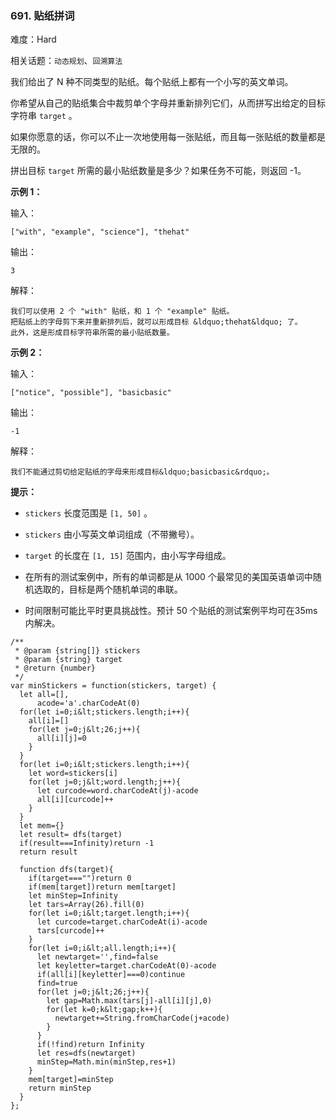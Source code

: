 ### 691. 贴纸拼词

难度：Hard

相关话题：`动态规划`、`回溯算法`

我们给出了 N 种不同类型的贴纸。每个贴纸上都有一个小写的英文单词。



你希望从自己的贴纸集合中裁剪单个字母并重新排列它们，从而拼写出给定的目标字符串  `target` 。



如果你愿意的话，你可以不止一次地使用每一张贴纸，而且每一张贴纸的数量都是无限的。



拼出目标 `target`  所需的最小贴纸数量是多少？如果任务不可能，则返回 -1。







 **示例 1：** 



输入：





```
["with", "example", "science"], "thehat"

```

输出：





```
3

```

解释：





```
我们可以使用 2 个 "with" 贴纸，和 1 个 "example" 贴纸。
把贴纸上的字母剪下来并重新排列后，就可以形成目标 &ldquo;thehat&ldquo; 了。
此外，这是形成目标字符串所需的最小贴纸数量。

```

 **示例 2：** 



输入：





```
["notice", "possible"], "basicbasic"

```

输出：





```
-1

```

解释：





```
我们不能通过剪切给定贴纸的字母来形成目标&ldquo;basicbasic&rdquo;。

```





 **提示：** 





*  `stickers`  长度范围是 `[1, 50]` 。

*  `stickers`  由小写英文单词组成（不带撇号）。

*  `target`  的长度在 `[1, 15]` 范围内，由小写字母组成。

* 在所有的测试案例中，所有的单词都是从 1000 个最常见的美国英语单词中随机选取的，目标是两个随机单词的串联。

* 时间限制可能比平时更具挑战性。预计 50 个贴纸的测试案例平均可在35ms内解决。










```
/**
 * @param {string[]} stickers
 * @param {string} target
 * @return {number}
 */
var minStickers = function(stickers, target) {
  let all=[],
      acode='a'.charCodeAt(0)
  for(let i=0;i&lt;stickers.length;i++){
    all[i]=[]
    for(let j=0;j&lt;26;j++){
      all[i][j]=0
    }
  }
  for(let i=0;i&lt;stickers.length;i++){
    let word=stickers[i]
    for(let j=0;j&lt;word.length;j++){
      let curcode=word.charCodeAt(j)-acode
      all[i][curcode]++
    }
  }
  let mem={}
  let result= dfs(target)
  if(result===Infinity)return -1
  return result
  
  function dfs(target){
    if(target==="")return 0
    if(mem[target])return mem[target]
    let minStep=Infinity
    let tars=Array(26).fill(0)
    for(let i=0;i&lt;target.length;i++){
      let curcode=target.charCodeAt(i)-acode
      tars[curcode]++
    }
    for(let i=0;i&lt;all.length;i++){
      let newtarget='',find=false
      let keyletter=target.charCodeAt(0)-acode
      if(all[i][keyletter]===0)continue
      find=true
      for(let j=0;j&lt;26;j++){
        let gap=Math.max(tars[j]-all[i][j],0)
        for(let k=0;k&lt;gap;k++){
          newtarget+=String.fromCharCode(j+acode)
        }
      }
      if(!find)return Infinity
      let res=dfs(newtarget)
      minStep=Math.min(minStep,res+1)
    }
    mem[target]=minStep
    return minStep
  }
};



```
